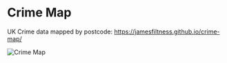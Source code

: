 # Crime Map
UK Crime data mapped by postcode: https://jamesfiltness.github.io/crime-map/

![Crime Map](/screenshot.png)
